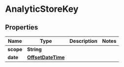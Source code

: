 
# AnalyticStoreKey

## Properties
Name | Type | Description | Notes
------------ | ------------- | ------------- | -------------
**scope** | **String** |  | 
**date** | [**OffsetDateTime**](OffsetDateTime.md) |  | 



